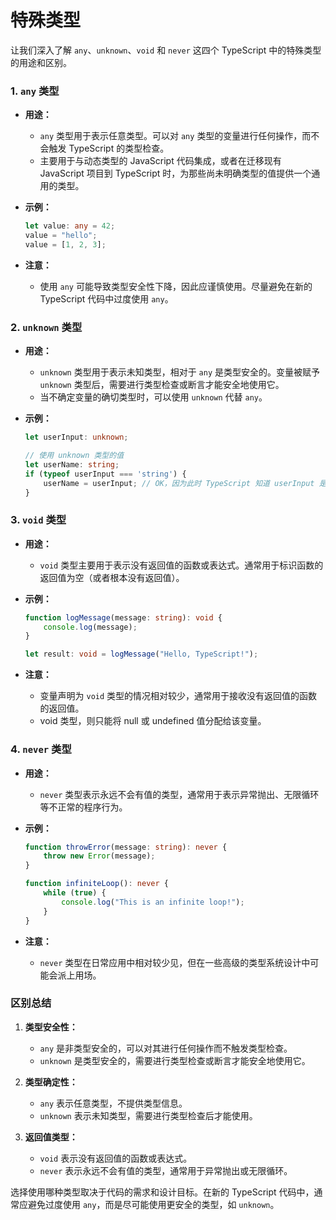 # 特殊类型

让我们深入了解 `any`、`unknown`、`void` 和 `never` 这四个 TypeScript 中的特殊类型的用途和区别。

### 1. `any` 类型

- **用途：**
  - `any` 类型用于表示任意类型。可以对 `any` 类型的变量进行任何操作，而不会触发 TypeScript 的类型检查。
  - 主要用于与动态类型的 JavaScript 代码集成，或者在迁移现有 JavaScript 项目到 TypeScript 时，为那些尚未明确类型的值提供一个通用的类型。

- **示例：**

  ```typescript
  let value: any = 42;
  value = "hello";
  value = [1, 2, 3];
  ```

- **注意：**
  - 使用 `any` 可能导致类型安全性下降，因此应谨慎使用。尽量避免在新的 TypeScript 代码中过度使用 `any`。

### 2. `unknown` 类型

- **用途：**
  - `unknown` 类型用于表示未知类型，相对于 `any` 是类型安全的。变量被赋予 `unknown` 类型后，需要进行类型检查或断言才能安全地使用它。
  - 当不确定变量的确切类型时，可以使用 `unknown` 代替 `any`。

- **示例：**

  ```typescript
  let userInput: unknown;

  // 使用 unknown 类型的值
  let userName: string;
  if (typeof userInput === 'string') {
      userName = userInput; // OK，因为此时 TypeScript 知道 userInput 是 string 类型
  }
  ```

### 3. `void` 类型

- **用途：**
  - `void` 类型主要用于表示没有返回值的函数或表达式。通常用于标识函数的返回值为空（或者根本没有返回值）。

- **示例：**

  ```typescript
  function logMessage(message: string): void {
      console.log(message);
  }

  let result: void = logMessage("Hello, TypeScript!");
  ```

- **注意：**
  - 变量声明为 `void` 类型的情况相对较少，通常用于接收没有返回值的函数的返回值。
  - void 类型，则只能将 null 或 undefined 值分配给该变量。

### 4. `never` 类型

- **用途：**
  - `never` 类型表示永远不会有值的类型，通常用于表示异常抛出、无限循环等不正常的程序行为。

- **示例：**

  ```typescript
  function throwError(message: string): never {
      throw new Error(message);
  }

  function infiniteLoop(): never {
      while (true) {
          console.log("This is an infinite loop!");
      }
  }
  ```

- **注意：**
  - `never` 类型在日常应用中相对较少见，但在一些高级的类型系统设计中可能会派上用场。

### 区别总结

1. **类型安全性：**
   - `any` 是非类型安全的，可以对其进行任何操作而不触发类型检查。
   - `unknown` 是类型安全的，需要进行类型检查或断言才能安全地使用它。

2. **类型确定性：**
   - `any` 表示任意类型，不提供类型信息。
   - `unknown` 表示未知类型，需要进行类型检查后才能使用。

3. **返回值类型：**
   - `void` 表示没有返回值的函数或表达式。
   - `never` 表示永远不会有值的类型，通常用于异常抛出或无限循环。

选择使用哪种类型取决于代码的需求和设计目标。在新的 TypeScript 代码中，通常应避免过度使用 `any`，而是尽可能使用更安全的类型，如 `unknown`。
